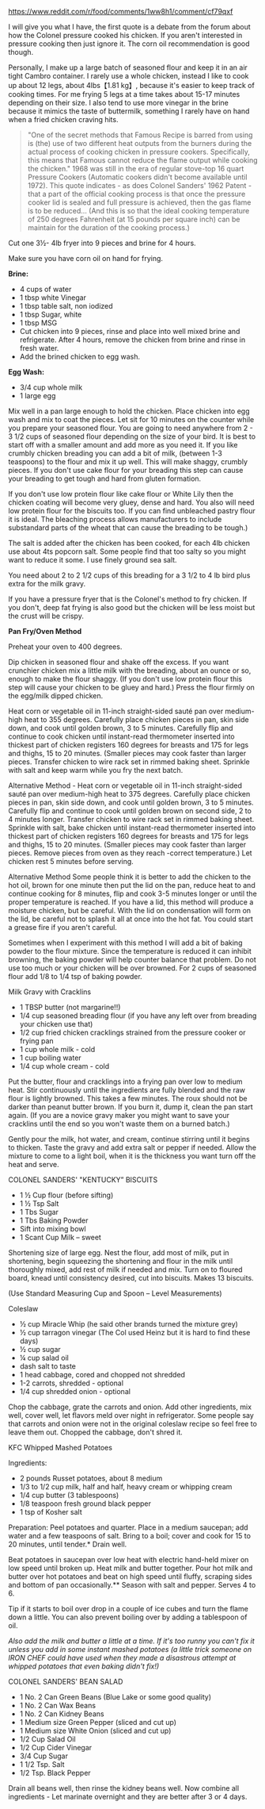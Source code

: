 https://www.reddit.com/r/food/comments/1ww8h1/comment/cf79qxf

I will give you what I have, the first quote is a debate from the forum about how the Colonel pressure cooked his
chicken. If you aren't interested in pressure cooking then just ignore it. The corn oil recommendation is good though.

Personally, I make up a large batch of seasoned flour and keep it in an air tight Cambro container. I rarely use a whole
chicken, instead I like to cook up about 12 legs, about 4lbs【1.81 kg】, because it's easier to keep track of cooking
times. For me frying 5 legs at a time takes about 15-17 minutes depending on their size. I also tend to use more vinegar
in the brine because it mimics the taste of buttermilk, something I rarely have on hand when a fried chicken craving
hits.

> "One of the secret methods that Famous Recipe is barred from using is (the) use of two different heat outputs from the
> burners during the actual process of cooking chicken in pressure cookers. Specifically, this means that Famous cannot
> reduce the flame output while cooking the chicken." 1968 was still in the era of regular stove-top 16 quart Pressure
> Cookers (Automatic cookers didn't become available until 1972). This quote indicates - as does Colonel Sanders' 1962
> Patent - that a part of the official cooking process is that once the pressure cooker lid is sealed and full pressure
> is achieved, then the gas flame is to be reduced... (And this is so that the ideal cooking temperature of 250 degrees
> Fahrenheit (at 15 pounds per square inch) can be maintain for the duration of the cooking process.)

Cut one 3½- 4lb fryer into 9 pieces and brine for 4 hours.

Make sure you have corn oil on hand for frying.

**Brine:**

* 4 cups of water
* 1 tbsp white Vinegar
* 1 tbsp table salt, non iodized
* 1 tbsp Sugar, white
* 1 tbsp MSG
* Cut chicken into 9 pieces, rinse and place into well mixed brine and refrigerate. After 4 hours, remove the chicken
  from brine and rinse in fresh water.
* Add the brined chicken to egg wash.

**Egg Wash:**

* 3/4 cup whole milk
* 1 large egg

Mix well in a pan large enough to hold the chicken. Place chicken into egg wash and mix to coat the pieces. Let sit for
10 minutes on the counter while you prepare your seasoned flour. You are going to need anywhere from 2 - 3 1/2 cups of
seasoned flour depending on the size of your bird. It is best to start off with a smaller amount and add more as you
need it. If you like crumbly chicken breading you can add a bit of milk, (between 1-3 teaspoons) to the flour and mix it
up well. This will make shaggy, crumbly pieces. If you don't use cake flour for your breading this step can cause your
breading to get tough and hard from gluten formation.

If you don't use low protein flour like cake flour or White Lily then the chicken coating will become very gluey, dense
and hard. You also will need low protein flour for the biscuits too. If you can find unbleached pastry flour it is
ideal. The bleaching process allows manufacturers to include substandard parts of the wheat that can cause the breading
to be tough.)

The salt is added after the chicken has been cooked, for each 4lb chicken use about 4ts popcorn salt. Some people find
that too salty so you might want to reduce it some. I use finely ground sea salt.

You need about 2 to 2 1/2 cups of this breading for a 3 1/2 to 4 lb bird plus extra for the milk gravy.

If you have a pressure fryer that is the Colonel's method to fry chicken. If you don't, deep fat frying is also good but
the chicken will be less moist but the crust will be crispy.

**Pan Fry/Oven Method**

Preheat your oven to 400 degrees.

Dip chicken in seasoned flour and shake off the excess. If you want crunchier chicken mix a little milk with the
breading, about an ounce or so, enough to make the flour shaggy. (If you don't use low protein flour this step will
cause your chicken to be gluey and hard.) Press the flour firmly on the egg/milk dipped chicken.

Heat corn or vegetable oil in 11-inch straight-sided sauté pan over medium-high heat to 355 degrees. Carefully place
chicken pieces in pan, skin side down, and cook until golden brown, 3 to 5 minutes. Carefully flip and continue to cook
chicken until instant-read thermometer inserted into thickest part of chicken registers 160 degrees for breasts and 175
for legs and thighs, 15 to 20 minutes. (Smaller pieces may cook faster than larger pieces. Transfer chicken to wire rack
set in rimmed baking sheet. Sprinkle with salt and keep warm while you fry the next batch.

Alternative Method - Heat corn or vegetable oil in 11-inch straight-sided sauté pan over medium-high heat to 375
degrees. Carefully place chicken pieces in pan, skin side down, and cook until golden brown, 3 to 5 minutes. Carefully
flip and continue to cook until golden brown on second side, 2 to 4 minutes longer. Transfer chicken to wire rack set in
rimmed baking sheet. Sprinkle with salt, bake chicken until instant-read thermometer inserted into thickest part of
chicken registers 160 degrees for breasts and 175 for legs and thighs, 15 to 20 minutes. (Smaller pieces may cook faster
than larger pieces. Remove pieces from oven as they reach -correct temperature.) Let chicken rest 5 minutes before
serving.

Alternative Method Some people think it is better to add the chicken to the hot oil, brown for one minute then put the
lid on the pan, reduce heat to and continue cooking for 8 minutes, flip and cook 3-5 minutes longer or until the proper
temperature is reached. If you have a lid, this method will produce a moisture chicken, but be careful. With the lid on
condensation will form on the lid, be careful not to splash it all at once into the hot fat. You could start a grease
fire if you aren't careful.

Sometimes when I experiment with this method I will add a bit of baking powder to the flour mixture. Since the
temperature is reduced it can inhibit browning, the baking powder will help counter balance that problem. Do not use too
much or your chicken will be over browned. For 2 cups of seasoned flour add 1/8 to 1/4 tsp of baking powder.

Milk Gravy with Cracklins

* 1 TBSP butter (not margarine!!)
* 1/4 cup seasoned breading flour (if you have any left over from breading your chicken use that)
* 1/2 cup fried chicken cracklings strained from the pressure cooker or frying pan
* 1 cup whole milk - cold
* 1 cup boiling water
* 1/4 cup whole cream - cold

Put the butter, flour and cracklings into a frying pan over low to medium heat. Stir continuously until the ingredients
are fully blended and the raw flour is lightly browned. This takes a few minutes. The roux should not be darker than
peanut butter brown. If you burn it, dump it, clean the pan start again. (If you are a novice gravy maker you might want
to save your cracklins until the end so you won't waste them on a burned batch.)

Gently pour the milk, hot water, and cream, continue stirring until it begins to thicken. Taste the gravy and add extra
salt or pepper if needed. Allow the mixture to come to a light boil, when it is the thickness you want turn off the heat
and serve.

COLONEL SANDERS' "KENTUCKY” BISCUITS

* 1 ½ Cup flour (before sifting)
* 1 ½ Tsp Salt
* 1 Tbs Sugar
* 1 Tbs Baking Powder
* Sift into mixing bowl
* 1 Scant Cup Milk – sweet

Shortening size of large egg. Nest the flour, add most of milk, put in shortening, begin squeezing the shortening and
flour in the milk until thoroughly mixed, add rest of milk if needed and mix. Turn on to floured board, knead until
consistency desired, cut into biscuits. Makes 13 biscuits.

(Use Standard Measuring Cup and Spoon – Level Measurements)

Coleslaw

* ½ cup Miracle Whip (he said other brands turned the mixture grey)
* ½ cup tarragon vinegar (The Col used Heinz but it is hard to find these days)
* ½ cup sugar
* ¼ cup salad oil
* dash salt to taste
* 1 head cabbage, cored and chopped not shredded
* 1-2 carrots, shredded - optional
* 1/4 cup shredded onion - optional

Chop the cabbage, grate the carrots and onion. Add other ingredients, mix well, cover well, let flavors meld over night
in refrigerator. Some people say that carrots and onion were not in the original coleslaw recipe so feel free to leave
them out. Chopped the cabbage, don't shred it.

KFC Whipped Mashed Potatoes

Ingredients:

* 2 pounds Russet potatoes, about 8 medium
* 1/3 to 1/2 cup milk, half and half, heavy cream or whipping cream
* 1/4 cup butter (3 tablespoons)
* 1/8 teaspoon fresh ground black pepper
* 1 tsp of Kosher salt

Preparation:
Peel potatoes and quarter. Place in a medium saucepan; add water and a few teaspoons of salt. Bring to a boil; cover and
cook for 15 to 20 minutes, until tender.* Drain well.

Beat potatoes in saucepan over low heat with electric hand-held mixer on low speed until broken up. Heat milk and butter
together. Pour hot milk and butter over hot potatoes and beat on high speed until fluffy, scraping sides and bottom of
pan occasionally.** Season with salt and pepper. Serves 4 to 6.

Tip if it starts to boil over drop in a couple of ice cubes and turn the flame down a little. You can also prevent
boiling over by adding a tablespoon of oil.

*Also add the milk and butter a little at a time. If it's too runny you can't fix it unless you add in some instant
mashed potatoes (a little trick someone on IRON CHEF could have used when they made a disastrous attempt at whipped
potatoes that even baking didn't fix!)*

COLONEL SANDERS' BEAN SALAD

* 1 No. 2 Can Green Beans (Blue Lake or some good quality)
* 1 No. 2 Can Wax Beans
* 1 No. 2 Can Kidney Beans
* 1 Medium size Green Pepper (sliced and cut up)
* 1 Medium size White Onion (sliced and cut up)
* 1/2 Cup Salad Oil
* 1/2 Cup Cider Vinegar
* 3/4 Cup Sugar
* 1 1/2 Tsp. Salt
* 1/2 Tsp. Black Pepper

Drain all beans well, then rinse the kidney beans well. Now combine all ingredients - Let marinate overnight and they
are better after 3 or 4 days.